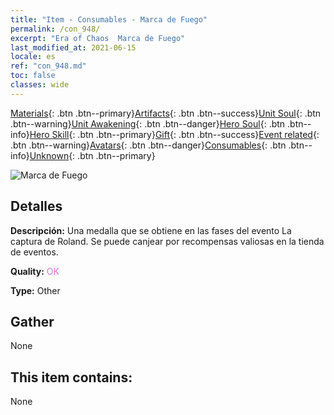 ```yaml
---
title: "Item - Consumables - Marca de Fuego"
permalink: /con_948/
excerpt: "Era of Chaos  Marca de Fuego"
last_modified_at: 2021-06-15
locale: es
ref: "con_948.md"
toc: false
classes: wide
---
```

 [Materials](/ItemsES/){: .btn .btn--primary}[Artifacts](/ItemsES/Artifacts/){: .btn .btn--success}[Unit Soul](/ItemsES/UnitSoul/){: .btn .btn--warning}[Unit Awakening](/ItemsES/UnitAwakening/){: .btn .btn--danger}[Hero Soul](/ItemsES/HeroSoul/){: .btn .btn--info}[Hero Skill](/ItemsES/HeroSkill/){: .btn .btn--primary}[Gift](/ItemsES/Gift/){: .btn .btn--success}[Event related](/ItemsES/Events/){: .btn .btn--warning}[Avatars](/ItemsES/Avatars/){: .btn .btn--danger}[Consumables](/ItemsES/Consumables/){: .btn .btn--info}[Unknown](/ItemsES/Unknown/){: .btn .btn--primary}

 ![Marca de Fuego](/images/t/i_40043.png)

## Detalles
 **Descripción:** Una medalla que se obtiene en las fases del evento La captura de Roland. Se puede canjear por recompensas valiosas en la tienda de eventos.

 **Quality:** <span style="color: #DA70D6">OK</span>

 **Type:** Other

## Gather

  None

## This item contains:

  None

